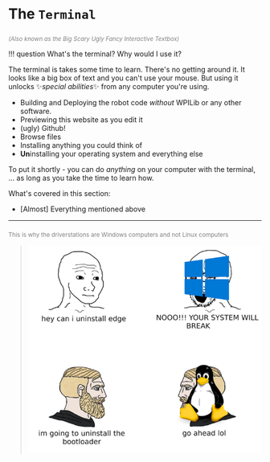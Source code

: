 <style>sub{color:gray;}</style>

# The `Terminal`
<sub>*(Also known as the Big Scary Ugly Fancy Interactive Textbox)*</sub>

!!! question
    What's the terminal? Why would I use it?

The terminal is takes some time to learn. There's no getting around it. It looks like a big box of text and you can't use your mouse. But using it unlocks ✨*special abilities*✨ from any computer you're using.

- Building and Deploying the robot code *without* WPILib or any other software.
- Previewing this website as you edit it
- (ugly) Github!
- Browse files
- Installing anything you could think of
- **Un**installing your operating system and everything else

To put it shortly - you can do *anything* on your computer with the terminal, ... as long as you take the time to learn how.

What's covered in this section:

- [Almost] Everything mentioned above
***
<sub>This is why the driverstations are Windows computers and not Linux computers</sub>
> ![Uninstalling the bootloader](img/uninstall_the_bootloader.png)